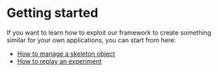 # Getting started

If you want to learn how to exploit our framework to create something similar for your own applications, you can start from here:

- [How to manage a skeleton object](create_new_skeleton.md)
- [How to replay an experiment](replay_an_experiment.md)
